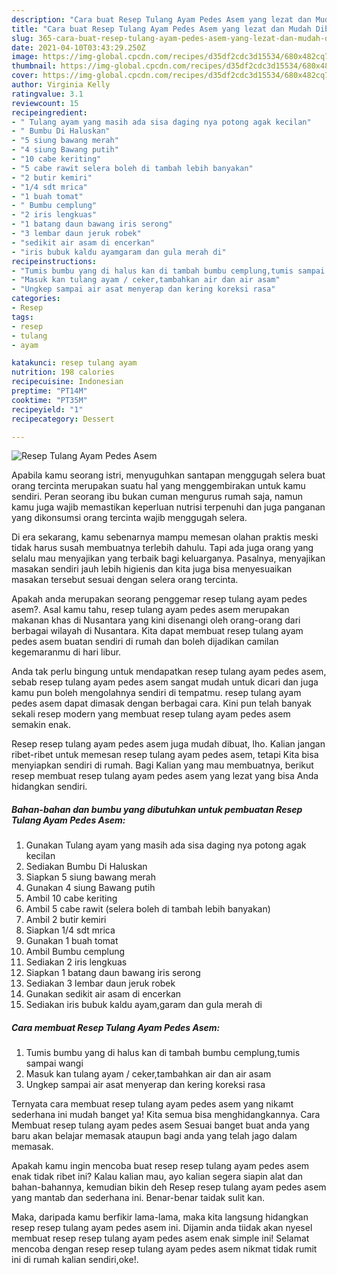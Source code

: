 ```yaml
---
description: "Cara buat Resep Tulang Ayam Pedes Asem yang lezat dan Mudah Dibuat"
title: "Cara buat Resep Tulang Ayam Pedes Asem yang lezat dan Mudah Dibuat"
slug: 365-cara-buat-resep-tulang-ayam-pedes-asem-yang-lezat-dan-mudah-dibuat
date: 2021-04-10T03:43:29.250Z
image: https://img-global.cpcdn.com/recipes/d35df2cdc3d15534/680x482cq70/resep-tulang-ayam-pedes-asem-foto-resep-utama.jpg
thumbnail: https://img-global.cpcdn.com/recipes/d35df2cdc3d15534/680x482cq70/resep-tulang-ayam-pedes-asem-foto-resep-utama.jpg
cover: https://img-global.cpcdn.com/recipes/d35df2cdc3d15534/680x482cq70/resep-tulang-ayam-pedes-asem-foto-resep-utama.jpg
author: Virginia Kelly
ratingvalue: 3.1
reviewcount: 15
recipeingredient:
- " Tulang ayam yang masih ada sisa daging nya potong agak kecilan"
- " Bumbu Di Haluskan"
- "5 siung bawang merah"
- "4 siung Bawang putih"
- "10 cabe keriting"
- "5 cabe rawit selera boleh di tambah lebih banyakan"
- "2 butir kemiri"
- "1/4 sdt mrica"
- "1 buah tomat"
- " Bumbu cemplung"
- "2 iris lengkuas"
- "1 batang daun bawang iris serong"
- "3 lembar daun jeruk robek"
- "sedikit air asam di encerkan"
- "iris bubuk kaldu ayamgaram dan gula merah di"
recipeinstructions:
- "Tumis bumbu yang di halus kan di tambah bumbu cemplung,tumis sampai wangi"
- "Masuk kan tulang ayam / ceker,tambahkan air dan air asam"
- "Ungkep sampai air asat menyerap dan kering koreksi rasa"
categories:
- Resep
tags:
- resep
- tulang
- ayam

katakunci: resep tulang ayam 
nutrition: 198 calories
recipecuisine: Indonesian
preptime: "PT14M"
cooktime: "PT35M"
recipeyield: "1"
recipecategory: Dessert

---
```



![Resep Tulang Ayam Pedes Asem](https://img-global.cpcdn.com/recipes/d35df2cdc3d15534/680x482cq70/resep-tulang-ayam-pedes-asem-foto-resep-utama.jpg)

Apabila kamu seorang istri, menyuguhkan santapan menggugah selera buat orang tercinta merupakan suatu hal yang menggembirakan untuk kamu sendiri. Peran seorang ibu bukan cuman mengurus rumah saja, namun kamu juga wajib memastikan keperluan nutrisi terpenuhi dan juga panganan yang dikonsumsi orang tercinta wajib menggugah selera.

Di era  sekarang, kamu sebenarnya mampu memesan olahan praktis meski tidak harus susah membuatnya terlebih dahulu. Tapi ada juga orang yang selalu mau menyajikan yang terbaik bagi keluarganya. Pasalnya, menyajikan masakan sendiri jauh lebih higienis dan kita juga bisa menyesuaikan masakan tersebut sesuai dengan selera orang tercinta. 



Apakah anda merupakan seorang penggemar resep tulang ayam pedes asem?. Asal kamu tahu, resep tulang ayam pedes asem merupakan makanan khas di Nusantara yang kini disenangi oleh orang-orang dari berbagai wilayah di Nusantara. Kita dapat membuat resep tulang ayam pedes asem buatan sendiri di rumah dan boleh dijadikan camilan kegemaranmu di hari libur.

Anda tak perlu bingung untuk mendapatkan resep tulang ayam pedes asem, sebab resep tulang ayam pedes asem sangat mudah untuk dicari dan juga kamu pun boleh mengolahnya sendiri di tempatmu. resep tulang ayam pedes asem dapat dimasak dengan berbagai cara. Kini pun telah banyak sekali resep modern yang membuat resep tulang ayam pedes asem semakin enak.

Resep resep tulang ayam pedes asem juga mudah dibuat, lho. Kalian jangan ribet-ribet untuk memesan resep tulang ayam pedes asem, tetapi Kita bisa menyiapkan sendiri di rumah. Bagi Kalian yang mau membuatnya, berikut resep membuat resep tulang ayam pedes asem yang lezat yang bisa Anda hidangkan sendiri.

<!--inarticleads1-->

##### Bahan-bahan dan bumbu yang dibutuhkan untuk pembuatan Resep Tulang Ayam Pedes Asem:

1. Gunakan  Tulang ayam yang masih ada sisa daging nya potong agak kecilan
1. Sediakan  Bumbu Di Haluskan
1. Siapkan 5 siung bawang merah
1. Gunakan 4 siung Bawang putih
1. Ambil 10 cabe keriting
1. Ambil 5 cabe rawit (selera boleh di tambah lebih banyakan)
1. Ambil 2 butir kemiri
1. Siapkan 1/4 sdt mrica
1. Gunakan 1 buah tomat
1. Ambil  Bumbu cemplung
1. Sediakan 2 iris lengkuas
1. Siapkan 1 batang daun bawang iris serong
1. Sediakan 3 lembar daun jeruk robek
1. Gunakan sedikit air asam di encerkan
1. Sediakan iris bubuk kaldu ayam,garam dan gula merah di




<!--inarticleads2-->

##### Cara membuat Resep Tulang Ayam Pedes Asem:

1. Tumis bumbu yang di halus kan di tambah bumbu cemplung,tumis sampai wangi
1. Masuk kan tulang ayam / ceker,tambahkan air dan air asam
1. Ungkep sampai air asat menyerap dan kering koreksi rasa




Ternyata cara membuat resep tulang ayam pedes asem yang nikamt sederhana ini mudah banget ya! Kita semua bisa menghidangkannya. Cara Membuat resep tulang ayam pedes asem Sesuai banget buat anda yang baru akan belajar memasak ataupun bagi anda yang telah jago dalam memasak.

Apakah kamu ingin mencoba buat resep resep tulang ayam pedes asem enak tidak ribet ini? Kalau kalian mau, ayo kalian segera siapin alat dan bahan-bahannya, kemudian bikin deh Resep resep tulang ayam pedes asem yang mantab dan sederhana ini. Benar-benar taidak sulit kan. 

Maka, daripada kamu berfikir lama-lama, maka kita langsung hidangkan resep resep tulang ayam pedes asem ini. Dijamin anda tiidak akan nyesel membuat resep resep tulang ayam pedes asem enak simple ini! Selamat mencoba dengan resep resep tulang ayam pedes asem nikmat tidak rumit ini di rumah kalian sendiri,oke!.

